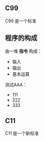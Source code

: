 ## C99 ##

C99 是一个标准

程序的构成
----------

由一堆 **指令** 构成：

  - 输入
  - 输出
  - 基本运算

测试AAA：
  - 111
  - 222
  - 333


## C11 ##

C11 是一个新标准


